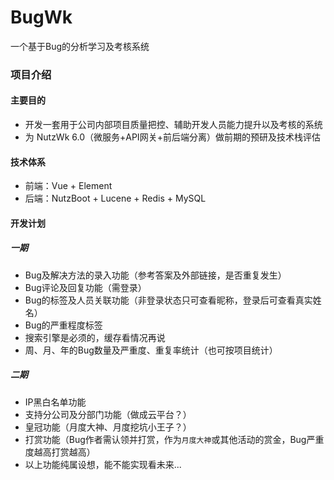 # BugWk
一个基于Bug的分析学习及考核系统

### 项目介绍
#### 主要目的
* 开发一套用于公司内部项目质量把控、辅助开发人员能力提升以及考核的系统
* 为 NutzWk 6.0（微服务+API网关+前后端分离）做前期的预研及技术栈评估
#### 技术体系
* 前端：Vue + Element
* 后端：NutzBoot + Lucene + Redis + MySQL
#### 开发计划
##### 一期
* Bug及解决方法的录入功能（参考答案及外部链接，是否重复发生）
* Bug评论及回复功能（需登录）
* Bug的标签及人员关联功能（非登录状态只可查看昵称，登录后可查看真实姓名）
* Bug的严重程度标签
* 搜索引擎是必须的，缓存看情况再说
* 周、月、年的Bug数量及严重度、重复率统计（也可按项目统计）
##### 二期
* IP黑白名单功能
* 支持分公司及分部门功能（做成云平台？）
* 皇冠功能（月度大神、月度挖坑小王子？）
* 打赏功能（Bug作者需认领并打赏，作为`月度大神`或其他活动的赏金，Bug严重度越高打赏越高）
* 以上功能纯属设想，能不能实现看未来...

